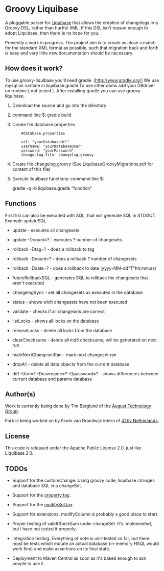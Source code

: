 # Groovy Liquibase
A pluggable parser for [Liquibase](http://liquibase.org) that allows the creation of changelogs in a Groovy DSL, rather than hurtful XML. If this DSL isn't reason enough to adopt Liquibase, then there is no hope for you. 

Presently a work in progress. The project aim is to create as close a match for the standard XML format as possible, such that migration back and forth is easy and very little new documentation should be necessary.

## How does it work?
To use groovy-liquibase you'll need gradle. [http://www.gradle.org/]
We use mysql on runtime in liquibase.gradle To use other dbms add your DBdriver on runtime.( not tested ).
After installing gradle you can use groovy-liquibase.

1)  Download the source and go into the directory

2)  command line $:  gradle build

3)  Create file database.properties

            #database.properties 

            url: "yourDatabaseUrl"
            username: "yourDatabaseUser"
            password: "yourPassword"
            change.log.file: changelog.groovy

4)  Create file changelog.groovy (See LiquibaseGroovyMigrations.pdf for content of this file)

5)  Execute liquibase functions: command line $:  

       gradle -q -b liquibase.gradle "function"


## Functions
First list can also be executed with SQL, that will generate SQL in STDOUT. Example updateSQL.


* update		                - executes all changesets 
* update -Dcount=?	        - executes ? number of changesets
* rollback -Dtag=?	        - does a rollback to tag
* rollback -Dcount=?	        - does a rollback ? number of changesets
* rollback -Ddate=?	        - does a rollback to date (yyyy-MM-dd"T"hh:mm:ss)
* futureRollbackSQL	        - generates SQL to rollback the changesets that aren't executed
* changelogSync	        - set all changesets as executed in the database

* status		                - shows wich changesets have not been executed
* validate		                - checks if all changesets are correct
* listLocks		                - shows all locks on the database
* releaseLocks		        - delete all locks from the database
* clearChecksums	        - delete all md5 checksums, will be generated on next run
* markNextChangesetRan	- mark next changeset ran
* dropAll		                - delete all data objects from the current database

* diff -Durl=? -Dusername=? -Dpassword=?	- shows differences between current database and params database


## Author(s)
Work is currently being done by Tim Berglund of the [August Technology Group](http://augusttechgroup.com).

Fork is being worked on by Erwin van Brandwijk intern of [42bv Netherlands](http://www.42.nl).

## License
This code is released under the Apache Public License 2.0, just like Liquibase 2.0.

## TODOs

 * Support for the customChange. Using groovy code, liquibase changes and database SQL in a changeSet.
 * Support for the [property tag](http://www.liquibase.org/manual/changelog_parameters).
 * Support for the [modifySql tag](http://www.liquibase.org/manual/modify_sql?s[]=modifysql).
 * Support for extensions. modifyColumn is probably a good place to start.

 * Proper testing of validCheckSum under changeSet. It's implemented, but I have not tested it properly.
 * Integration testing. Everything of note is unit-tested so far, but there must be tests which mutate an actual database (in-memory HSQL would work fine) and make assertions on its final state.
 * Deployment to Maven Central as soon as it's baked enough to ask people to use it.
